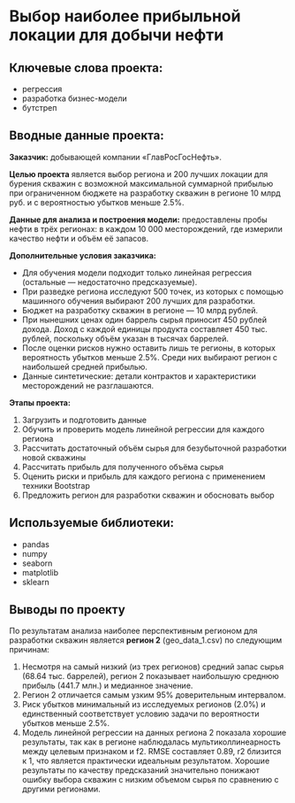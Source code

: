 # Выбор наиболее прибыльной локации для добычи нефти

## Ключевые слова проекта: 
- регрессия
- разработка бизнес-модели
- бутстреп

## Вводные данные проекта:

**Заказчик:** добывающей компании «ГлавРосГосНефть».

**Целью проекта** является выбор региона и 200 лучших локации для бурения скважин с возможной максимальной суммарной прибылью при ограниченном бюджете на разработку скважин в регионе 10 млрд руб. и с вероятностью убытков меньше 2.5%.

**Данные для анализа и построения модели:** предоставлены пробы нефти в трёх регионах: в каждом 10 000 месторождений, где измерили качество нефти и объём её запасов. 

**Дополнительные условия заказчика:**
- Для обучения модели подходит только линейная регрессия (остальные — недостаточно предсказуемые).
- При разведке региона исследуют 500 точек, из которых с помощью машинного обучения выбирают 200 лучших для разработки.
- Бюджет на разработку скважин в регионе — 10 млрд рублей.
- При нынешних ценах один баррель сырья приносит 450 рублей дохода. Доход с каждой единицы продукта составляет 450 тыс. рублей, поскольку объём указан в тысячах баррелей.
- После оценки рисков нужно оставить лишь те регионы, в которых вероятность убытков меньше 2.5%. Среди них выбирают регион с наибольшей средней прибылью.
- Данные синтетические: детали контрактов и характеристики месторождений не разглашаются.

**Этапы проекта:**
1. Загрузить и подготовить данные
2. Обучить и проверить модель линейной регрессии для каждого региона 
3. Рассчитать достаточный объём сырья для безубыточной разработки новой скважины
4. Рассчитать прибыль для полученного объёма сырья
5. Оценить риски и прибыль для каждого региона с применением техники Bootstrap
6. Предложить регион для разработки скважин и обосновать выбор

## Используемые библиотеки:
- pandas
- numpy
- seaborn
- matplotlib
- sklearn

## Выводы по проекту

По результатам анализа наиболее перспективным регионом для разработки скважин является **регион 2** (geo_data_1.csv) по следующим причинам:
1. Несмотря на самый низкий (из трех регионов) средний запас сырья (68.64	тыс. баррелей), регион 2 показывает наибольшую среднюю прибыль (441.7 млн.) и медианное значение.
3. Регион 2 отличается самым узким 95% доверительным интервалом.
2. Риск убытков минимальный из исследуемых регионов (2.0%) и единственный соответствует условию задачи по вероятности убытков меньше 2.5%.
3. Модель линейной регрессии на данных региона 2 показала хорошие результаты, так как в регионе наблюдалась мультиколлинеарность между целевым признаком и f2. RMSE составляет 0.89, r2 близится к 1, что является практически идеальным результатом. Хорошие результаты по качеству предсказаний значительно понижают ошибку выбора скважин с низким объемом сырья по сравнению с другими регионами.

